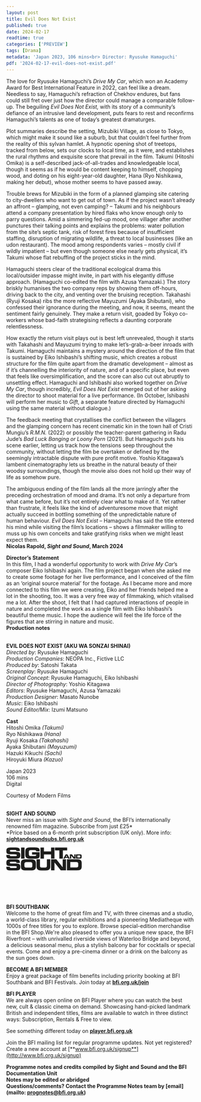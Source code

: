 ```yaml
---
layout: post
title: Evil Does Not Exist
published: true
date: 2024-02-17
readtime: true
categories: ['PREVIEW']
tags: [Drama]
metadata: 'Japan 2023, 106 mins<br> Director: Ryusuke Hamaguchi'
pdf: '2024-02-17-evil-does-not-exist.pdf'
---
```


The love for Ryusuke Hamaguchi’s _Drive My Car_, which won an Academy Award for Best International Feature in 2022, can feel like a dream. Needless to say, Hamaguchi’s refraction of Chekhov endures, but fans could still fret over just how the director could manage a comparable follow-up. The beguiling _Evil Does Not Exist,_ with its story of a community’s defiance of an intrusive land development, puts fears to rest and reconfirms Hamaguchi’s talents as one of today’s greatest dramaturges.

Plot summaries describe the setting, Mizubiki Village, as close to Tokyo, which might make it sound like a suburb, but that couldn’t feel further from the reality of this sylvan hamlet. A hypnotic opening shot of treetops, tracked from below, sets our clocks to local time, as it were, and establishes the rural rhythms and exquisite score that prevail in the film. Takumi (Hitoshi Omika) is a self-described jack-of-all-trades and knowledgeable local, though it seems as if he would be content keeping to himself, chopping wood, and doting on his eight-year-old daughter, Hana (Ryo Nishikawa, making her debut), whose mother seems to have passed away.

Trouble brews for Mizubiki in the form of a planned glamping site catering to city-dwellers who want to get out of town. As if the project wasn’t already an affront – glamping, not even camping? – Takumi and his neighbours attend a company presentation by hired flaks who know enough only to parry questions. Amid a simmering fed-up mood, one villager after another punctures their talking points and explains the problems: water pollution from the site’s septic tank, risk of forest fires because of insufficient staffing, disruption of migrating wildlife, a threat to local businesses (like an udon restaurant). The mood among respondents varies – mostly civil if wildly impatient – but even though someone else nearly gets physical, it’s Takumi whose flat rebuffing of the project sticks in the mind.

Hamaguchi steers clear of the traditional ecological drama this local/outsider impasse might invite, in part with his elegantly diffuse approach. (Hamaguchi co-edited the film with Azusa Yamazaki.) The story briskly humanises the two company reps by showing them off-hours, driving back to the city, and venting over the bruising reception. Takahashi (Ryuji Kosaka) ribs the more reflective Mayuzumi (Ayaka Shibutani), who confessed their ignorance during the meeting, and now, it seems, meant the sentiment fairly genuinely. They make a return visit, goaded by Tokyo co-workers whose bad-faith strategising reflects a daunting corporate relentlessness.

How exactly the return visit plays out is best left unrevealed, though it starts with Takahashi and Mayuzumi trying to make let’s-grab-a-beer inroads with Takumi. Hamaguchi maintains a mystery around the direction of the film that is sustained by Eiko Ishibashi’s shifting music, which creates a robust structure for the film quite apart from the dramatic development – almost as if it’s channelling the interiority of nature, and of a specific place, but even that feels like oversimplification, and the score can also cut out abruptly to unsettling effect. Hamaguchi and Ishibashi also worked together on _Drive My Car_, though incredibly, _Evil Does Not Exist_ emerged out of her asking the director to shoot material for a live performance. (In October, Ishibashi will perform her music to _Gift_, a separate feature directed by Hamaguchi using the same material without dialogue.)

The feedback meeting that crystallises the conflict between the villagers and the glamping concern has recent cinematic kin in the town hall of Cristi Mungiu’s _R.M.N._ (2022) or possibly the teacher-parent gathering in Radu Jude’s _Bad Luck Banging or Loony Porn_ (2021). But Hamaguchi puts his scene earlier, letting us track how the tensions seep throughout the community, without letting the film be overtaken or defined by the seemingly intractable dispute with pure profit motive. Yoshio Kitagawa’s lambent cinematography lets us breathe in the natural beauty of their woodsy surroundings, though the movie also does not hold up their way of life as somehow pure.

The ambiguous ending of the film lands all the more jarringly after the preceding orchestration of mood and drama. It’s not only a departure from what came before, but it’s not entirely clear what to make of it. Yet rather than frustrate, it feels like the kind of adventuresome move that might actually succeed in bottling something of the unpredictable nature of human behaviour. _Evil Does Not Exist_ – Hamaguchi has said the title entered his mind while visiting the film’s locations – shows a filmmaker willing to muss up his own conceits and take gratifying risks when we might least expect them.  
**Nicolas Rapold, _Sight and Sound_, March 2024**

**Director’s Statement**  
In this film, I had a wonderful opportunity to work with _Drive My Car_’s composer Eiko Ishibashi again. The film project began when she asked me to create some footage for her live performance, and I conceived of the film as an ‘original source material’ for the footage. As I became more and more connected to this film we were creating, Eiko and her friends helped me a lot in the shooting, too. It was a very free way of filmmaking, which vitalised me a lot. After the shoot, I felt that I had captured interactions of people in nature and completed the work as a single film with Eiko Ishibashi’s beautiful theme music. I hope the audience will feel the life force of the figures that are stirring in nature and music.  
**Production notes**
<br><br>

**EVIL DOES NOT EXIST (AKU WA SONZAI SHINAI)**  
_Directed by_: Ryusuke Hamaguchi  
_Production Companies_: NEOPA Inc., Fictive LLC  
_Produced by_: Satoshi Takata  
_Screenplay_: Ryusuke Hamaguchi  
_Original Concept_: Ryusuke Hamaguchi,  Eiko Ishibashi  
_Director of Photography_: Yoshio Kitagawa  
_Editors_: Ryusuke Hamaguchi, Azusa Yamazaki  
_Production Designer_: Masato Nunobe  
_Music_: Eiko Ishibashi  
_Sound Editor/Mix_: Izumi Matsuno

**Cast**  
Hitoshi Omika _(Takumi)_  
Ryo Nishikawa _(Hana)_  
Ryuji Kosaka _(Takahashi)_  
Ayaka Shibutani _(Mayuzumi)_  
Hazuki Kikuchi _(Sachi)_  
Hiroyuki Miura _(Kazuo)_

Japan 2023  
106 mins  
Digital

Courtesy of Modern Films
<br><br>

**SIGHT AND SOUND**<br>
Never miss an issue with _Sight and Sound_, the BFI’s internationally renowned film magazine. Subscribe from just £25*<br>
*Price based on a 6-month print subscription (UK only). More info: [**sightandsoundsubs.bfi.org.uk**](https://sightandsoundsubs.bfi.org.uk/subscribe)

<img style="float: left;" src="/img/sight-and-sound.jpg" width="40%" height="40%"><br><br><br><br><br><br><br><br>

**BFI SOUTHBANK**  
Welcome to the home of great film and TV, with three cinemas and a studio, a world-class library, regular exhibitions and a pioneering Mediatheque with 1000s of free titles for you to explore. Browse special-edition merchandise in the BFI Shop.We&#39;re also pleased to offer you a unique new space, the BFI Riverfront – with unrivalled riverside views of Waterloo Bridge and beyond, a delicious seasonal menu, plus a stylish balcony bar for cocktails or special events. Come and enjoy a pre-cinema dinner or a drink on the balcony as the sun goes down.  

**BECOME A BFI MEMBER**  
Enjoy a great package of film benefits including priority booking at BFI Southbank and BFI Festivals. Join today at [**bfi.org.uk/join**](http://www.bfi.org.uk/join)  

**BFI PLAYER**  
 We are always open online on BFI Player where you can watch the best new, cult &amp; classic cinema on demand. Showcasing hand-picked landmark British and independent titles, films are available to watch in three distinct ways: Subscription, Rentals &amp; Free to view.  

See something different today on [**player.bfi.org.uk**](https://player.bfi.org.uk)  

Join the BFI mailing list for regular programme updates. Not yet registered? Create a new account at [**www.bfi.org.uk/signup**](http://www.bfi.org.uk/signup)

**Programme notes and credits compiled by Sight and Sound and the BFI Documentation Unit  
Notes may be edited or abridged  
Questions/comments? Contact the Programme Notes team by [email](mailto: prognotes@bfi.org.uk)**

<!--stackedit_data:
eyJoaXN0b3J5IjpbLTYxMzU3MjMwM119
-->